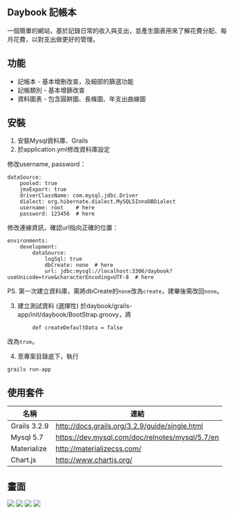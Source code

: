 ## Daybook 記帳本

一個簡單的網站，基於記錄日常的收入與支出，並產生圖表用來了解花費分配、每月花費，以對支出做更好的管理。

## 功能
  - 記帳本 - 基本增刪改查，及細部的篩選功能
  - 記帳類別 - 基本增篩改查
  - 資料圖表 - 包含圓餅圖、長條圖、年支出曲線圖

## 安裝
1. 安裝Mysql資料庫、Grails
2. 於application.yml修改資料庫設定

修改username, password：

```
dataSource:
    pooled: true
    jmxExport: true
    driverClassName: com.mysql.jdbc.Driver
    dialect: org.hibernate.dialect.MySQL5InnoDBDialect
    username: root    # here
    password: 123456  # here
```

修改連線資訊，確認url指向正確的位置：

```
environments:
    development:
        dataSource:
            logSql: true
            dbCreate: none  # here
            url: jdbc:mysql://localhost:3306/daybook?useUnicode=true&characterEncoding=UTF-8  # here
```

PS. 第一次建立資料庫，需將dbCreate的`none`改為`create`，建畢後需改回`none`。

3. 建立測試資料 (選擇性)
於daybook/grails-app/init/daybook/BootStrap.groovy，將

```
        def createDefaultData = false
```

改為`true`。

4. 至專案目錄底下，執行

```
grails run-app
```

## 使用套件
| 名稱 | 連結 |
| ------ | ------ |
| Grails  3.2.9 | http://docs.grails.org/3.2.9/guide/single.html |
| Mysql 5.7 | https://dev.mysql.com/doc/relnotes/mysql/5.7/en |
| Materialize | http://materializecss.com/ |
| Chart.js | http://www.chartjs.org/ |

## 畫面
![](https://imgur.com/iRMoHtz.png)
![](https://imgur.com/KTn0AKQ.png)
![](https://imgur.com/5elD6QR.png)
![](https://imgur.com/ZUUNTBR.png)